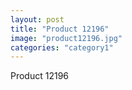 ```yaml
---
layout: post
title: "Product 12196"
image: "product12196.jpg"
categories: "category1"
---
```

Product 12196
